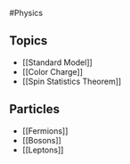 #Physics
## Topics
* [[Standard Model]]
* [[Color Charge]]
* [[Spin Statistics Theorem]]
## Particles
* [[Fermions]]
* [[Bosons]]
* [[Leptons]]